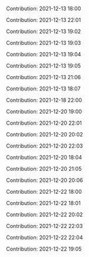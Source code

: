 Contribution: 2021-12-13 18:00

Contribution: 2021-12-13 22:01

Contribution: 2021-12-13 19:02

Contribution: 2021-12-13 19:03

Contribution: 2021-12-13 19:04

Contribution: 2021-12-13 19:05

Contribution: 2021-12-13 21:06

Contribution: 2021-12-13 18:07

Contribution: 2021-12-18 22:00

Contribution: 2021-12-20 19:00

Contribution: 2021-12-20 22:01

Contribution: 2021-12-20 20:02

Contribution: 2021-12-20 22:03

Contribution: 2021-12-20 18:04

Contribution: 2021-12-20 21:05

Contribution: 2021-12-20 20:06

Contribution: 2021-12-22 18:00

Contribution: 2021-12-22 18:01

Contribution: 2021-12-22 20:02

Contribution: 2021-12-22 22:03

Contribution: 2021-12-22 22:04

Contribution: 2021-12-22 19:05

